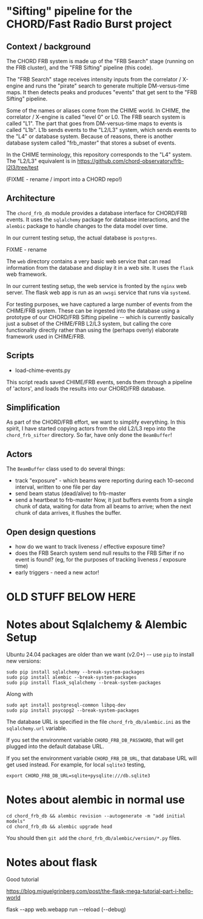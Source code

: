 # "Sifting" pipeline for the CHORD/Fast Radio Burst project

## Context / background

The CHORD FRB system is made up of the "FRB Search" stage (running on
the FRB cluster), and the "FRB Sifting" pipeline (this code).

The "FRB Search" stage receives intensity inputs from the correlator /
X-engine and runs the "pirate" search to generate multiple
DM-versus-time maps.  It then detects peaks and produces "events" that
get sent to the "FRB Sifting" pipeline.

Some of the names or aliases come from the CHIME world.  In CHIME, the
correlator / X-engine is called "level 0" or L0.  The FRB search
system is called "L1".  The part that goes from DM-versus-time maps to
events is called "L1b".  L1b sends events to the "L2/L3" system, which
sends events to the "L4" or database system.  Because of reasons,
there is another database system called "frb_master" that stores a
subset of events.

In the CHIME terminology, this repository corresponds to the "L4" system.
The "L2/L3" equivalent is in https://github.com/chord-observatory/frb-l2l3/tree/test

(FIXME - rename / import into a CHORD repo!)


## Architecture

The `chord_frb_db` module provides a database interface for CHORD/FRB events.
It uses the `sqlalchemy` package for database interactions, and the `alembic` package to
handle changes to the data model over time.

In our current testing setup, the actual database is `postgres`.

FIXME - rename

The `web` directory contains a very basic web service that can read
information from the database and display it in a web site.  It uses
the `flask` web framework.

In our current testing setup, the web service is fronted by the
`nginx` web server.  The flask web app is run as an `uwsgi` service
that runs via `systemd`.


For testing purposes, we have captured a large number of events from
the CHIME/FRB system.  These can be ingested into the database using a
prototype of our CHORD/FRB Sifting pipeline -- which is currently
basically just a subset of the CHIME/FRB L2/L3 system, but calling the
core functionality directly rather than using the (perhaps overly)
elaborate framework used in CHIME/FRB.


## Scripts

* load-chime-events.py

This script reads saved CHIME/FRB events, sends them through a pipeline of 'actors', and loads the results into our CHORD/FRB database.

## Simplification

As part of the CHORD/FRB effort, we want to simplify everything.  In this spirit, I have started copying actors from the old L2/L3 repo into
the `chord_frb_sifter` directory.  So far, have only done the `BeamBuffer`!


## Actors

The `BeamBuffer` class used to do several things:
* track "exposure" - which beams were reporting during each 10-second interval, written to one file per day
* send beam status (dead/alive) to frb-master
* send a heartbeat to frb-master
Now, it just buffers events from a single chunk of data, waiting for data from all beams to arrive; when the next chunk of data arrives, it flushes
the buffer.

## Open design questions

* how do we want to track liveness / effective exposure time?
* does the FRB Search system send null results to the FRB Sifter if no event is found? (eg, for the purposes of tracking liveness / exposure time)
* early triggers - need a new actor!





# OLD STUFF BELOW HERE

# Notes about Sqlalchemy & Alembic Setup

Ubuntu 24.04 packages are older than we want (v2.0+) -- use `pip` to install new versions:

```
sudo pip install sqlalchemy --break-system-packages
sudo pip install alembic --break-system-packages
sudo pip install flask_sqlalchemy --break-system-packages
```

Along with
```
sudo apt install postgresql-common libpq-dev
sudo pip install psycopg2 --break-system-packages
```

The database URL is specified in the file `chord_frb_db/alembic.ini` as the `sqlalchemy.url` variable.

If you set the environment variable `CHORD_FRB_DB_PASSWORD`, that will get plugged into
the default database URL.

If you set the environment variable `CHORD_FRB_DB_URL`, that database URL will get used instead.  For example, for local `sqlite3` testing,

```
export CHORD_FRB_DB_URL=sqlite+pysqlite:///db.sqlite3
```


# Notes about alembic in normal use

```
cd chord_frb_db && alembic revision --autogenerate -m "add initial models"
cd chord_frb_db && alembic upgrade head
```

You should then `git add` the `chord_frb_db/alembic/version/*.py` files.


# Notes about flask

Good tutorial

https://blog.miguelgrinberg.com/post/the-flask-mega-tutorial-part-i-hello-world

flask --app web.webapp run --reload
 (--debug)